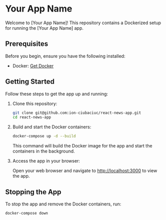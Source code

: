 # Your App Name

Welcome to [Your App Name]! This repository contains a Dockerized setup for running the [Your App Name] app.

## Prerequisites

Before you begin, ensure you have the following installed:

- Docker: [Get Docker](https://docs.docker.com/get-docker/)

## Getting Started

Follow these steps to get the app up and running:

1. Clone this repository:

    ```bash
    git clone git@github.com:ion-ciubaciuc/react-news-app.git
    cd react-news-app
    ```

2. Build and start the Docker containers:

    ```bash
    docker-compose up -d --build
    ```

   This command will build the Docker image for the app and start the containers in the background.

3. Access the app in your browser:

   Open your web browser and navigate to [http://localhost:3000](http://localhost:3000) to view the app.

## Stopping the App

To stop the app and remove the Docker containers, run:

```bash
docker-compose down
